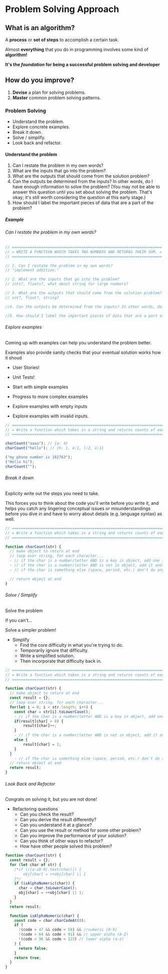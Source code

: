 # Problem Solving Approach

## What is an algorithm?

A **process** or **set of steps** to accomplish a certain task.

Almost **everything** that you do in programming involves some kind of **algorithm!**

**It's the _foundation_ for being a successful problem solving and developer**

## How do you improve?

1. **Devise** a plan for solving problems.
2. **Master** common problem solving patterns.

### Problem Solving

- Understand the problem.
- Explore concrete examples.
- Break it down.
- Solve / simplify.
- Look back and refactor.

#### Understand the problem

1. Can I restate the problem in my own words?
2. What are the inputs that go into the problem?
3. What are the outputs that should come from the solution problem?
4. Can the outputs be determined from the inputs? In other words, do I have enough information to solve the problem? (You may not be able to answer this question until you set about solving the problem. That's okay; it's still worth considering the question at this early stage.)
5. How should I label the important pieces of data that are a part of the problem?

##### Example

###### Can I restate the problem in my own words?

```javascript
// ===================================================================
// = WRITE A FUNCTION WHICH TAKES TWO NUMBERS AND RETURNS THEIR SUM. =
// ===================================================================

// 1. Can I restate the problem in my own words?
// "implement addition."

// 2. What are the inputs that go into the problem?
// ints?, floats?, what about string for large numbers?

// 3. What are the outputs that should come from the solution problem?
// int?, float?, string?

//4. Can the outputs be determined from the inputs? In other words, do I have enough information to solve the problem? (You may not be able to answer this question until you set about solving the problem. That's okay; it's still worth considering the question at this early stage.)

//5. How should I label the important pieces of data that are a part of the problem?
```

###### Explore examples

Coming up with examples can help you understand the problem better.

Examples also provide sanity checks that your eventual solution works how it shoud

- User Stories!
- Unit Tests!

- Start with simple examples
- Progress to more complex examples
- Explore examples with empty inputs
- Explore examples with invalid inputs.

```javascript
// ================================================================================================
// = Write a function which takes in a string and returns counts of each character in the string. =
// ================================================================================================

charCount("aaaa"); // {a: 4}
charCount("hello"); // {h: 1, e:1, l:2, o:1}

("my phone number is 182763");
("Hello hi");
charCount("");
```

###### Break it down

Explicity write out the steps you need to take.

This forces you to think about the code you'll write before you write it, and helps you catch any lingering conceptual issues or misunderstandings before you dive in and have to worry about details (e.g. language syntax) as well.

```javascript
// ================================================================================================
// = Write a function which takes in a string and returns counts of each character in the string. =
// ================================================================================================

function charCount(str) {
  // make object to return at end
  // loop over string, for each character...
  - // if the char is a number/letter AND is a key in object, add one to count
  - // if the char is a number/letter AND is not in object, add it and set value to 1
  - // if the char is something else (space, period, etc.) don't do anything

  // return object at end
}
```

###### Solve / Simplify

Solve the problem

if you can't...

Solve a simpler problem!

- Simplify
  - Find the core difficulty in what you're trying to do.
  - Temporarily ignore that difficulty.
  - Write a simplified solution.
  - Then incorporate that difficulty back in.

```javascript
// ================================================================================================
// = Write a function which takes in a string and returns counts of each character in the string. =
// ================================================================================================

function charCount(str) {
  // make object to return at end
  const result = {};
  // loop over string, for each character...
  for(let i = 0; i < str.length; i++) {
    const char = str[i].toLowerCase();
    - // if the char is a number/letter AND is a key in object, add one to count
    if(result[char] > 0) {
        result[char]++;
    }
    - // if the char is a number/letter AND is not in object, add it and set value to 1
    else {
        result[char] = 1;
    }
  }
    - // if the char is something else (space, period, etc.) don't do anything
  // return object at end
  return result;
}
```

###### Look Back and Refactor

Congrats on solving it, but you are not done!

- Refactoring questions
  - Can you check the result?
  - Can you derive the result differently?
  - Can you understand it at a glance?
  - Can you use the result or method for some other problem?
  - Can you improve the performance of your solution?
  - Can you think of other ways to refactor?
  - How have other people solved this problem?

```javascript
function charCount(str) {
  const result = {};
  for (let char of str) {
    /*if (/[a-z0-9/.test(char)]) {
        obj[char] = ++obj[char] || 1
    }*/
    if (isAlphaNumeric(char)) {
      char = char.toLowerCase();
      obj[char] = ++obj[char] || 1;
    }
  }
  return result;

  function isAlphaNumeric(char) {
    const code = char.charCodeAt(0);
    if (
      !(code > 47 && code < 58) && //numeric (0-9)
      !(code > 64 && code < 91) && // upper alpha (A-Z)
      !(code > 96 && code < 123) // lower alpha (a-z)
    ) {
      return false;
    }
    return true;
  }
}
```

